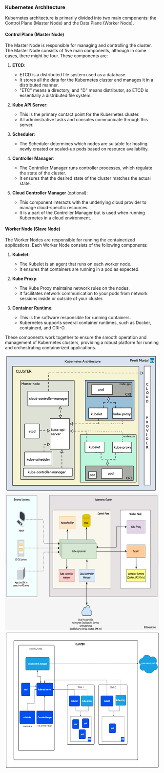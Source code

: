 ### Kubernetes Architecture

Kubernetes architecture is primarily divided into two main components: the Control Plane (Master Node) and the Data Plane (Worker Node).

#### Control Plane (Master Node)

The Master Node is responsible for managing and controlling the cluster. The Master Node consists of five main components, although in some cases, there might be four. These components are:

1. **ETCD**:
   - ETCD is a distributed file system used as a database.
   - It stores all the data for the Kubernetes cluster and manages it in a distributed manner.
   - "ETC" means a directory, and "D" means distributor, so ETCD is essentially a distributed file system.

2. **Kube API Server**:
   - This is the primary contact point for the Kubernetes cluster.
   - All administrative tasks and consoles communicate through this server.

3. **Scheduler**:
   - The Scheduler determines which nodes are suitable for hosting newly created or scaled-up pods based on resource availability.

4. **Controller Manager**:
   - The Controller Manager runs controller processes, which regulate the state of the cluster.
   - It ensures that the desired state of the cluster matches the actual state.

5. **Cloud Controller Manager** (optional):
   - This component interacts with the underlying cloud provider to manage cloud-specific resources.
   - It is a part of the Controller Manager but is used when running Kubernetes in a cloud environment.

#### Worker Node (Slave Node)

The Worker Nodes are responsible for running the containerized applications. Each Worker Node consists of the following components:

1. **Kubelet**:
   - The Kubelet is an agent that runs on each worker node.
   - It ensures that containers are running in a pod as expected.

2. **Kube Proxy**:
   - The Kube Proxy maintains network rules on the nodes.
   - It facilitates network communication to your pods from network sessions inside or outside of your cluster.

3. **Container Runtime**:
   - This is the software responsible for running containers.
   - Kubernetes supports several container runtimes, such as Docker, containerd, and CRI-O. 

These components work together to ensure the smooth operation and management of Kubernetes clusters, providing a robust platform for running and orchestrating containerized applications.

<div style="text-align: center;">
  <img src="../../pics/kubernetes-architecture-prerit.gif" alt="Kubernetes Architecture" style="width: 600px; height: 450px;">
</div>

<div style="text-align: center;">
  <img src="../../pics/kubernetes-cluster-architecture 1.png" alt="Kubernetes Architecture" style="width: 600px; height: 450px;">
</div>


<div style="text-align: center;">
  <img src="../../pics/kubernetes-cluster-architecture.png" alt="Kubernetes Architecture" style="width: 600px; height: 450px;">
</div>
